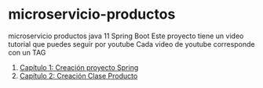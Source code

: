 # microservicio-productos
microservicio productos java 11 Spring Boot
Este proyecto tiene un video tutorial que puedes seguir por youtube
Cada video de youtube corresponde con un TAG

1. [Capítulo 1: Creación proyecto Spring](https://youtu.be/pzlanOdUMvc)
2. [Capítulo 2: Creación Clase Producto](https://youtu.be/NiiBpUAMlyk)
